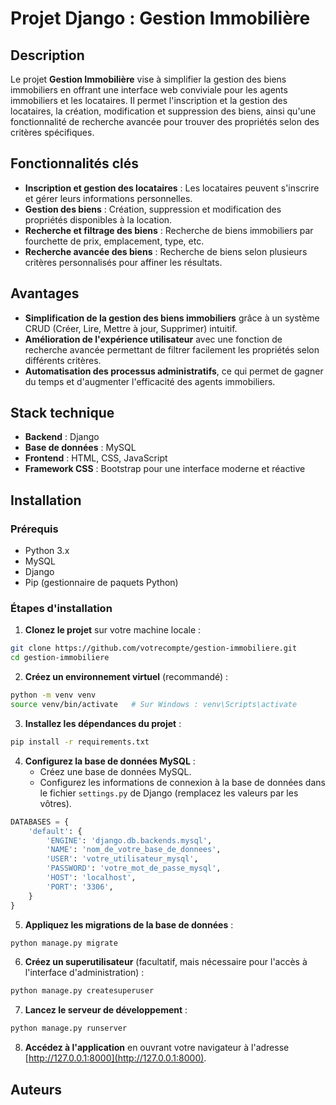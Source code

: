 
# Projet Django : Gestion Immobilière

## Description

Le projet **Gestion Immobilière** vise à simplifier la gestion des biens immobiliers en offrant une interface web conviviale pour les agents immobiliers et les locataires. Il permet l'inscription et la gestion des locataires, la création, modification et suppression des biens, ainsi qu'une fonctionnalité de recherche avancée pour trouver des propriétés selon des critères spécifiques.

## Fonctionnalités clés

- **Inscription et gestion des locataires** : Les locataires peuvent s'inscrire et gérer leurs informations personnelles.
- **Gestion des biens** : Création, suppression et modification des propriétés disponibles à la location.
- **Recherche et filtrage des biens** : Recherche de biens immobiliers par fourchette de prix, emplacement, type, etc.
- **Recherche avancée des biens** : Recherche de biens selon plusieurs critères personnalisés pour affiner les résultats.

## Avantages

- **Simplification de la gestion des biens immobiliers** grâce à un système CRUD (Créer, Lire, Mettre à jour, Supprimer) intuitif.
- **Amélioration de l'expérience utilisateur** avec une fonction de recherche avancée permettant de filtrer facilement les propriétés selon différents critères.
- **Automatisation des processus administratifs**, ce qui permet de gagner du temps et d'augmenter l'efficacité des agents immobiliers.

## Stack technique

- **Backend** : Django
- **Base de données** : MySQL
- **Frontend** : HTML, CSS, JavaScript
- **Framework CSS** : Bootstrap pour une interface moderne et réactive

## Installation

### Prérequis

- Python 3.x
- MySQL
- Django
- Pip (gestionnaire de paquets Python)

### Étapes d'installation

1. **Clonez le projet** sur votre machine locale :

```bash
git clone https://github.com/votrecompte/gestion-immobiliere.git
cd gestion-immobiliere
```

2. **Créez un environnement virtuel** (recommandé) :

```bash
python -m venv venv
source venv/bin/activate   # Sur Windows : venv\Scripts\activate
```

3. **Installez les dépendances du projet** :

```bash
pip install -r requirements.txt
```

4. **Configurez la base de données MySQL** :
   - Créez une base de données MySQL.
   - Configurez les informations de connexion à la base de données dans le fichier `settings.py` de Django (remplacez les valeurs par les vôtres).

```python
DATABASES = {
    'default': {
        'ENGINE': 'django.db.backends.mysql',
        'NAME': 'nom_de_votre_base_de_donnees',
        'USER': 'votre_utilisateur_mysql',
        'PASSWORD': 'votre_mot_de_passe_mysql',
        'HOST': 'localhost',
        'PORT': '3306',
    }
}
```

5. **Appliquez les migrations de la base de données** :

```bash
python manage.py migrate
```

6. **Créez un superutilisateur** (facultatif, mais nécessaire pour l'accès à l'interface d'administration) :

```bash
python manage.py createsuperuser
```

7. **Lancez le serveur de développement** :

```bash
python manage.py runserver
```

8. **Accédez à l'application** en ouvrant votre navigateur à l'adresse [http://127.0.0.1:8000](http://127.0.0.1:8000).


## Auteurs




